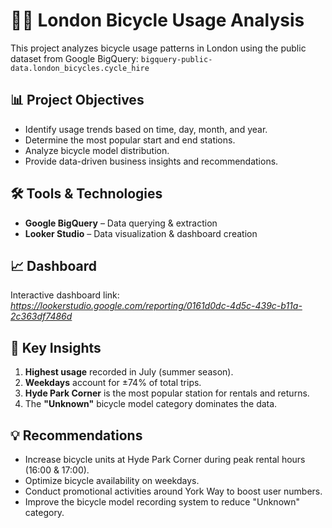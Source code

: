 # 🚴‍♂️ London Bicycle Usage Analysis

This project analyzes bicycle usage patterns in London using the public dataset from Google BigQuery: `bigquery-public-data.london_bicycles.cycle_hire`

## 📊 Project Objectives
- Identify usage trends based on time, day, month, and year.
- Determine the most popular start and end stations.
- Analyze bicycle model distribution.
- Provide data-driven business insights and recommendations.

## 🛠️ Tools & Technologies
- **Google BigQuery** – Data querying & extraction
- **Looker Studio** – Data visualization & dashboard creation

## 📈 Dashboard
Interactive dashboard link: *https://lookerstudio.google.com/reporting/0161d0dc-4d5c-439c-b11a-2c363df7486d*  

## 📌 Key Insights
1. **Highest usage** recorded in July (summer season).
2. **Weekdays** account for ±74% of total trips.
3. **Hyde Park Corner** is the most popular station for rentals and returns.
4. The **"Unknown"** bicycle model category dominates the data.

## 💡 Recommendations
- Increase bicycle units at Hyde Park Corner during peak rental hours (16:00 & 17:00).
- Optimize bicycle availability on weekdays.
- Conduct promotional activities around York Way to boost user numbers.
- Improve the bicycle model recording system to reduce "Unknown" category.
